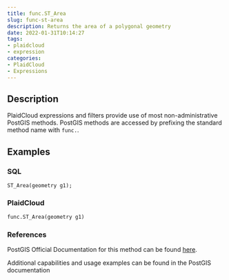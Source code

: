 ```yaml
---
title: func.ST_Area
slug: func-st-area
description: Returns the area of a polygonal geometry
date: 2022-01-31T10:14:27
tags:
- plaidcloud
- expression
categories:
- PlaidCloud
- Expressions
---
```



## Description


PlaidCloud expressions and filters provide use of most non-administrative PostGIS methods. PostGIS methods are accessed by prefixing the standard method name with `func.`.



## Examples


### SQL



```
ST_Area(geometry g1);
```


### PlaidCloud



```python
func.ST_Area(geometry g1)
```


### References


PostGIS Official Documentation for this method can be found [here](https://postgis.net/docs/manual-3.1/ST_Area.html).



Additional capabilities and usage examples can be found in the PostGIS documentation

